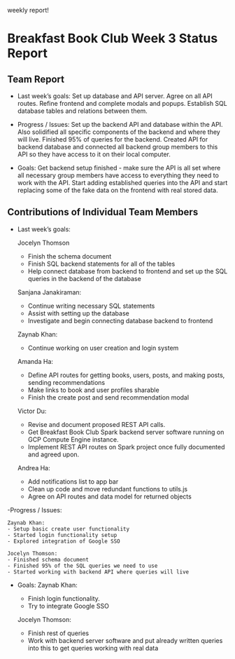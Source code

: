 weekly report!
# Breakfast Book Club Week 3 Status Report
## Team Report
- Last week’s goals: Set up database and API server. Agree on all API routes. Refine frontend and complete modals and popups. Establish SQL database tables and relations between them.

- Progress / Issues: Set up the backend API and database within the API. Also solidified all specific components of the backend and where they will live. Finished 95% of queries for the backend. Created API for backend database and connected all backend group members to this API so they have access to it on their local computer.

- Goals: Get backend setup finished - make sure the API is all set where all necessary group members have access to everything they need to work with the API. Start adding established queries into the API and start replacing some of the fake data on the frontend with real stored data.

## Contributions of Individual Team Members
- Last week’s goals:

    Jocelyn Thomson
    - Finish the schema document
    - Finish SQL backend statements for all of the tables
    - Help connect database from backend to frontend and set up the SQL queries in the backend of the database
    
    Sanjana Janakiraman:
    - Continue writing necessary SQL statements
    - Assist with setting up the database
    - Investigate and begin connecting database backend to frontend

    Zaynab Khan:
    - Continue working on user creation and login system
    
    Amanda Ha: 
    - Define API routes for getting books, users, posts, and making posts, sending recommendations
    - Make links to book and user profiles sharable
    - Finish the create post and send recommendation modal

    Victor Du:
    - Revise and document proposed REST API calls.
    - Get Breakfast Book Club Spark backend server software running on GCP Compute Engine instance.
    - Implement REST API routes on Spark project once fully documented and agreed upon.

    Andrea Ha:
    - Add notifications list to app bar
    - Clean up code and move redundant functions to utils.js
    - Agree on API routes and data model for returned objects
    
-Progress / Issues:
    
    Zaynab Khan:
    - Setup basic create user functionality
    - Started login functionality setup
    - Explored integration of Google SSO
    
    Jocelyn Thomson:
    - Finished schema document
    - Finished 95% of the SQL queries we need to use
    - Started working with backend API where queries will live

- Goals:
    Zaynab Khan:
    - Finish login functionality.
    - Try to integrate Google SSO


    Jocelyn Thomson:
    - Finish rest of queries
    - Work with backend server software and put already written queries into this to get queries working with real data
